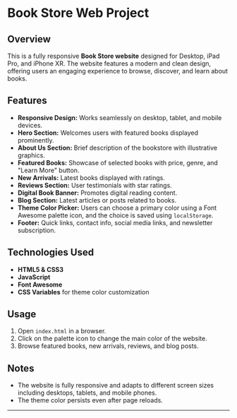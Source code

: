 # Book Store Web Project

## Overview
This is a fully responsive **Book Store website** designed for Desktop, iPad Pro, and iPhone XR. The website features a modern and clean design, offering users an engaging experience to browse, discover, and learn about books.

## Features
- **Responsive Design:** Works seamlessly on desktop, tablet, and mobile devices.
- **Hero Section:** Welcomes users with featured books displayed prominently.
- **About Us Section:** Brief description of the bookstore with illustrative graphics.
- **Featured Books:** Showcase of selected books with price, genre, and "Learn More" button.
- **New Arrivals:** Latest books displayed with ratings.
- **Reviews Section:** User testimonials with star ratings.
- **Digital Book Banner:** Promotes digital reading content.
- **Blog Section:** Latest articles or posts related to books.
- **Theme Color Picker:** Users can choose a primary color using a Font Awesome palette icon, and the choice is saved using `localStorage`.
- **Footer:** Quick links, contact info, social media links, and newsletter subscription.

## Technologies Used
- **HTML5 & CSS3**
- **JavaScript**
- **Font Awesome**
- **CSS Variables** for theme color customization

## Usage
1. Open `index.html` in a browser.
2. Click on the palette icon to change the main color of the website.
3. Browse featured books, new arrivals, reviews, and blog posts.

## Notes
- The website is fully responsive and adapts to different screen sizes including desktops, tablets, and mobile phones.
- The theme color persists even after page reloads.

---

